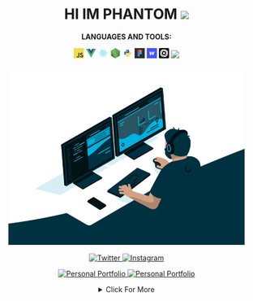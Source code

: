 <div align="center">
<h1>HI IM PHANTOM <img src="https://media.giphy.com/media/hvRJCLFzcasrR4ia7z/giphy.gif" width="25px">
  </h1>
  
**LANGUAGES AND TOOLS:**  

<code><img height="20" src="https://raw.githubusercontent.com/github/explore/80688e429a7d4ef2fca1e82350fe8e3517d3494d/topics/javascript/javascript.png"></code>
<code><img height="20" src="https://raw.githubusercontent.com/github/explore/80688e429a7d4ef2fca1e82350fe8e3517d3494d/topics/vue/vue.png"></code>
<code><img height="20" src="https://raw.githubusercontent.com/github/explore/80688e429a7d4ef2fca1e82350fe8e3517d3494d/topics/react/react.png"></code>
<code><img height="20" src="https://raw.githubusercontent.com/github/explore/80688e429a7d4ef2fca1e82350fe8e3517d3494d/topics/nodejs/nodejs.png"></code>
<code><img height="20" src="https://raw.githubusercontent.com/github/explore/80688e429a7d4ef2fca1e82350fe8e3517d3494d/topics/python/python.png"></code>
<code><img height="20" src="assets/figma.png"></code>
<code><img height="20" src="assets/wenflow.png"></code>
<code><img height="20" src="assets/replit.png "></code>
<code><img height="20" src="assets/code.png"></code>

<div align="center">
  <!-- <img src="standard.gif"></div> -->
  <img height="350" src="assets/code.gif"></div>
<!-- OLD STUFFS -->

<!--I’m currently working on [Something New](https://www.simpx.xyz)
- 🌱 I’m currently learning nothing
- 📫 How to reach me: [Email](mailto:hello@yourphantom.co.in), [Discord](https://discord.com/users/821417000470839367)
- ⚡ My Websites: [Simpx](https://www.simpx.xyz/), [PHANTOM](https://www.yourphantom.co.in/)  -->
<!--- 💬 Ask me about ..-->
<!-- - 😄 Pronouns: ..-->

<!-- OLD STUFFS -->

<p align="center">
  <a href="https://twitter.com/Mr_Phantom69" target="_blank">
    <img src="https://img.shields.io/badge/twitter-%231DA1F2.svg?&style=for-the-badge&logo=twitter&logoColor=white&color=071A2C" alt="Twitter"/>
  </a>
  <a href="https://instagram.com/mr_phantom69" target="_blank">
    <img src="https://img.shields.io/badge/instagram-%23E4405F.svg?&style=for-the-badge&logo=instagram&logoColor=white&color=071A2C" alt="Instagram"/>
  </a>
</p>

<p align="center">
 <a href="https://www.yourphantom.co.in/" target="_blank">
    <img src="https://img.shields.io/badge/Personal-Portfolio-informational?style=flat-square&color=black&logo=vercel&logoColor=white" alt="Personal Portfolio"/>
  </a>
  </ br>
  </ br>
   <a href="mailto:hello@yourphantom.co.in" target="_blank">
    <img src="https://img.shields.io/badge/Email-Me-informational?style=flat-square&color=black&logo=vercel&logoColor=white" alt="Personal Portfolio"/>
  </a>
</p>


<details>
<summary>Click For More</summary>
  
  <p align="center">
    <img alt = "Github Follows" src="https://img.shields.io/github/followers/PHANTOM0P?color=1c1c1c&label=follow&logo=github&style=for-the-badge"></p>
    
<p align="center">
    <img alt = "GitHub Stats" src="https://github-readme-stats.vercel.app/api?username=PHANTOM0P&show_icons=true&hide=issues&icon_color=000000&hide_border=true&title_color=5391FE&text_color=555">
    <br>
    <img alt = "Top Language" src="https://github-readme-stats.vercel.app/api/top-langs/?username=PHANTOM0P&hide=html,&hide_border=true&title_color=5391FE&text_color=555"
</p>
</details>
